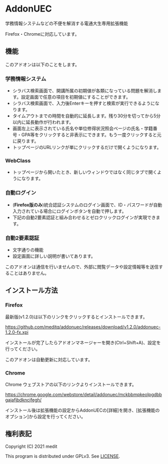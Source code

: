 # AddonUEC
学務情報システムなどの不便を解消する電通大生専用拡張機能

Firefox・Chromeに対応しています。

## 機能
このアドオンは以下のことをします。

### 学務情報システム
* シラバス検索画面で、開講所属の初期値が各類になっている問題を解消します。設定画面で任意の項目を初期値にすることができます。
* シラバス検索画面で、入力後Enterキーを押すと検索が実行できるようになります。
* タイムアウトまでの時間を自動的に延長します。残り30分を切ってから5分以内に延長動作が行われます。
* 画面左上に表示されている氏名や単位修得状況照会ページの氏名・学籍番号・GPA等をクリックすると非表示にできます。もう一度クリックすると元に戻ります。
* トップページのURLリンクが単にクリックするだけで開くようになります。

### WebClass
* トップページから開いたとき、新しいウィンドウではなく同じタブで開くようになります。

### 自動ログイン
* (**Firefox版のみ**)統合認証システムのログイン画面で、ID・パスワードが自動入力されている場合にログインボタンを自動で押します。
* 下記の自動2要素認証と組み合わせるとゼロクリックログインが実現できます。

### 自動2要素認証
* 文字通りの機能
* 設定画面に詳しい説明が書いてあります。

このアドオンは通信を行いませんので、外部に閲覧データや設定情報等を送信することはありません。

## インストール方法
### Firefox
最新版(v1.2.0)は以下のリンクをクリックするとインストールできます。

https://github.com/meditq/addonuec/releases/download/v1.2.0/addonuec-1.2.0-fx.xpi

インストールが完了したらアドオンマネージャーを開き(Ctrl+Shift+A)、設定を行ってください。

このアドオンは自動更新に対応しています。

### Chrome
Chrome ウェブストアの以下のリンクよりインストールできます。

https://chrome.google.com/webstore/detail/addonuec/mckbbmpkeolpgdbbgajafjbdkncjfegh/

インストール後は拡張機能の設定からAddonUECの[詳細]を開き、[拡張機能のオプション]から設定を行ってください。

## 権利表記
Copyright (C) 2021 medit

This program is distributed under GPLv3. See [LICENSE](./LICENSE).
